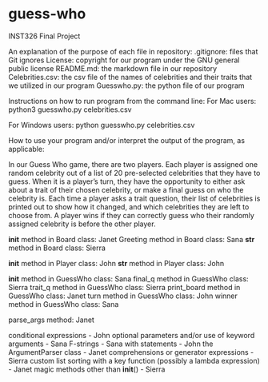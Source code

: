 # guess-who
INST326 Final Project

An explanation of the purpose of each file in repository:
.gitignore: files that Git ignores
License: copyright for our program under the GNU general public license 
README.md: the markdown file in our repository
Celebrities.csv: the csv file of the names of celebrities and their traits that we utilized in our program
Guesswho.py: the python file of our program 

Instructions on how to run program from the command line:
For Mac users:
python3 guesswho.py celebrities.csv

For Windows users:
python guesswho.py celebrities.csv

How to use your program and/or interpret the output of the program, as applicable:

In our Guess Who game, there are two players. Each player is assigned one random celebrity out of a list of 20 pre-selected celebrities that they have to guess. When it is a player’s turn, they have the opportunity to either ask about a trait of their chosen celebrity, or make a final guess on who the celebrity is. Each time a player asks a trait question, their list of celebrities is printed out to show how it changed, and which celebrities they are left to choose from. A player wins if they can correctly guess who their randomly assigned celebrity is before the other player. 


__init__ method in Board class: Janet
Greeting method in Board class: Sana
__str__ method in Board class: Sierra

__init__ method in Player class: John
__str__ method in Player class: John

__init__ method in GuessWho class: Sana
final_q method in GuessWho class: Sierra
trait_q method in GuessWho class: Sierra
print_board method in GuessWho class: Janet
turn method in GuessWho class: John
winner method in GuessWho class: Sana

parse_args method: Janet

conditional expressions - John 
optional parameters and/or use of keyword arguments - Sana 
F-strings - Sana
with statements - John
the ArgumentParser class - Janet
comprehensions or generator expressions - Sierra
custom list sorting with a key function (possibly a lambda expression) - Janet
magic methods other than __init__() - Sierra 
